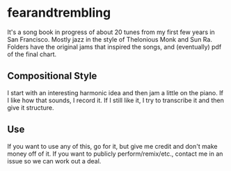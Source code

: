 # fearandtrembling

It's a song book in progress of about 20 tunes from my first few years in San Francisco. 
Mostly jazz in the style of Thelonious Monk and Sun Ra. Folders have the original
jams that inspired the songs, and (eventually) pdf of the final chart.

## Compositional Style

I start with an interesting harmonic idea and then jam a little on the piano. 
If I like how that sounds, I record it. If I still like it, I try to transcribe it
and then give it structure.

## Use

If you want to use any of this, go for it, but give me credit and don't make money off of it.
If you want to publicly perform/remix/etc., contact me in an issue so we can work out a deal.


